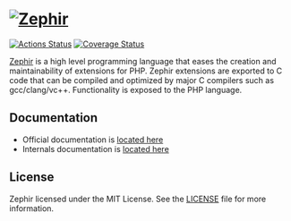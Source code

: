 # [![Zephir][zephir-logo]][zephir-link]

[![Actions Status][actions-badge]][actions-link]
[![Coverage Status][coverage-badge]][coverage-link]

[Zephir][zephir-link] is a high level programming language that eases the creation and maintainability of extensions for
PHP. Zephir extensions are exported to C code that can be compiled and optimized by major C compilers such as
gcc/clang/vc++. Functionality is exposed to the PHP language.

## Documentation
* Official documentation is [located here][docs-link]
* Internals documentation is [located here][int-docs-link]

## License

Zephir licensed under the MIT License. See the [LICENSE][license-link] file for more information.

[zephir-logo]: https://assets.phalconphp.com/zephir/zephir_logo-105x36.svg
[actions-badge]: https://github.com/sergeyklay/cpp-zephir/workflows/build/badge.svg
[coverage-badge]: https://codecov.io/gh/sergeyklay/cpp-zephir/branch/master/graph/badge.svg?token=l1Oy2k15VP
[actions-link]: https://github.com/sergeyklay/cpp-zephir/actions
[coverage-link]: https://codecov.io/gh/sergeyklay/cpp-zephir
[zephir-link]: https://zephir-lang.com
[docs-link]: https://docs.zephir-lang.com
[int-docs-link]: /docs
[license-link]: https://github.com/phalcon/zephir/blob/master/LICENSE
